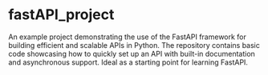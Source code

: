# fastAPI_project
An example project demonstrating the use of the FastAPI framework for building efficient and scalable APIs in Python. The repository contains basic code showcasing how to quickly set up an API with built-in documentation and asynchronous support. Ideal as a starting point for learning FastAPI.
